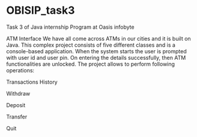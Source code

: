 # OBISIP_task3

Task 3 of Java internship Program at Oasis infobyte

ATM Interface
We have all come across ATMs in our cities and it is built on Java. This complex project consists of five different classes and is a console-based application. When the system starts the user is prompted with user id and user pin. On entering the details successfully, then ATM functionalities are unlocked. The project allows to perform following operations:

Transactions History

Withdraw

Deposit

Transfer

Quit
